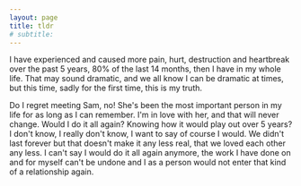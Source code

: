 ```yaml
---
layout: page
title: tldr
# subtitle: 
---
```

<!-- {: .box-warning} -->

I have experienced and caused more pain, hurt, destruction and heartbreak over the past 5 years, 80% of the last 14 months, then I have in my whole life. That may sound dramatic, and we all know I can be dramatic at times, but this time, sadly for the first time, this is my truth.  

Do I regret meeting Sam, no! She's been the most important person in my life for as long as I can remember. I'm in love with her, and that will never change. Would I do it all again? Knowing how it would play out over 5 years? I don't know, I really don't know, I want to say of course I would. We didn't last forever but that doesn't make it any less real, that we loved each other any less. I can't say I would do it all again anymore, the work I have done on and for myself can't be undone and I as a person would not enter that kind of a relationship again.
